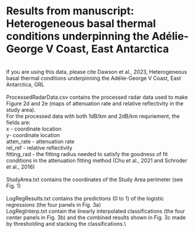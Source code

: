 # Results from manuscript: Heterogeneous basal thermal conditions underpinning the Adélie-George V Coast, East Antarctica
\
If you are using this data, please cite Dawson et al., 2023, Heterogeneous basal thermal conditions underpinning the Adélie-George V Coast, East Antarctica, GRL\
\
ProcessedRadarData.csv contains the processed radar data used to make Figure 2d and 2e (maps of attenuation rate and relative reflectivity in the study area).\
For the processed data with both 1dB/km and 2dB/km requriement, the fields are:\
x - coordinate location\
y- coordinate location\
atten_rate - attenuation rate\
rel_ref - relative reflectivity\
fitting_rad - the fitting radius needed to satisfy the goodness of fit conditions in the attenuation fitting method (Chu et al., 2021 and Schroder et al., 2016)\
\
StudyArea.txt contains the coordinates of the Study Area perimeter (see Fig. 1)\
\
LogRegResults.txt contains the predictions (0 to 1) of the logistic regressions (the four panels in Fig. 3a)\
LogRegInterp.txt contain the linearly interpolated classifications (the four center panels in Fig. 3b) and the combined results shown in Fig. 3c made by thresholding and stacking the classifications.\
